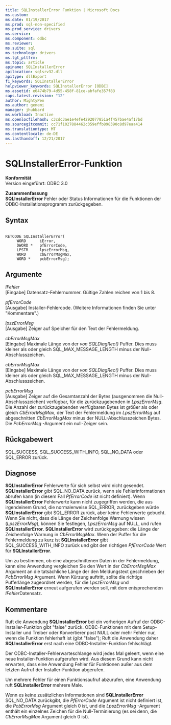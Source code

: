 ```yaml
---
title: SQLInstallerError Funktion | Microsoft Docs
ms.custom: 
ms.date: 01/19/2017
ms.prod: sql-non-specified
ms.prod_service: drivers
ms.service: 
ms.component: odbc
ms.reviewer: 
ms.suite: sql
ms.technology: drivers
ms.tgt_pltfrm: 
ms.topic: article
apiname: SQLInstallerError
apilocation: sqlsrv32.dll
apitype: dllExport
f1_keywords: SQLInstallerError
helpviewer_keywords: SQLInstallerError [ODBC]
ms.assetid: e6474b79-4d55-458f-81ce-abfafe357f83
caps.latest.revision: "12"
author: MightyPen
ms.author: genemi
manager: jhubbard
ms.workload: Inactive
ms.openlocfilehash: c3cdc3ae1e4efe4292077851a4f457bae4af17bd
ms.sourcegitcommit: cc71f1027884462c359effb898390c8d97eaa414
ms.translationtype: MT
ms.contentlocale: de-DE
ms.lasthandoff: 12/21/2017
---
```

# <a name="sqlinstallererror-function"></a>SQLInstallerError-Funktion
**Konformität**  
 Version eingeführt: ODBC 3.0  
  
 **Zusammenfassung**  
 **SQLInstallerError** Fehler oder Status Informationen für die Funktionen der ODBC-Installationsprogramm zurückgegeben.  
  
## <a name="syntax"></a>Syntax  
  
```  
  
RETCODE SQLInstallerError(  
     WORD      iError,  
     DWORD *   pfErrorCode,  
     LPSTR     lpszErrorMsg,  
     WORD      cbErrorMsgMax,  
     WORD *    pcbErrorMsg);  
```  
  
## <a name="arguments"></a>Argumente  
 *IFehler*  
 [Eingabe] Datensatz-Fehlernummer. Gültige Zahlen reichen von 1 bis 8.  
  
 *pfErrorCode*  
 [Ausgabe] Installer-Fehlercode. (Weitere Informationen finden Sie unter "Kommentare".)  
  
 *lpszErrorMsg*  
 [Ausgabe] Zeiger auf Speicher für den Text der Fehlermeldung.  
  
 *cbErrorMsgMax*  
 [Eingabe] Maximale Länge von der *von SQLDiagRec()* Puffer. Dies muss kleiner als oder gleich SQL_MAX_MESSAGE_LENGTH minus der Null-Abschlusszeichen.  
  
 *cbErrorMsgMax*  
 [Eingabe] Maximale Länge von der *von SQLDiagRec()* Puffer. Dies muss kleiner als oder gleich SQL_MAX_MESSAGE_LENGTH minus der Null-Abschlusszeichen.  
  
 *pcbErrorMsg*  
 [Ausgabe] Zeiger auf die Gesamtanzahl der Bytes (ausgenommen die Null-Abschlusszeichen) verfügbar, für die zurückzugebenden in *LpszErrorMsg*. Die Anzahl der zurückzugebenden verfügbaren Bytes ist größer als oder gleich *CbErrorMsgMax*, der Text der Fehlermeldung im *LpszErrorMsg* auf abgeschnitten *CbErrorMsgMax* minus der NULL-Abschlusszeichen Bytes. Die *PcbErrorMsg* -Argument ein null-Zeiger sein.  
  
## <a name="returns"></a>Rückgabewert  
 SQL_SUCCESS, SQL_SUCCESS_WITH_INFO, SQL_NO_DATA oder SQL_ERROR zurück.  
  
## <a name="diagnostics"></a>Diagnose  
 **SQLInstallerError** Fehlerwerte für sich selbst wird nicht gesendet. **SQLInstallerError** gibt SQL_NO_DATA zurück, wenn sie Fehlerinformationen abrufen kann (in diesem Fall *PfErrorCode* ist nicht definiert). Wenn **SQLInstallerError** Fehlerwerte kann nicht zugegriffen werden, die aus irgendeinem Grund, die normalerweise SQL_ERROR, zurückgeben würde **SQLInstallerError** gibt SQL_ERROR zurück, aber keine Fehlerwerte gebucht. Wenn Sie nicht, dass die Länge der Zeichenfolge Warnung wissen (*LpszErrorMsg*), können Sie festlegen, *LpszErrorMsg* auf NULL, und rufen **SQLInstallerError**. **SQLInstallerError** wird zurückgegeben: die Länge der Zeichenfolge Warnung in *CbErrorMsgMax*. Wenn der Puffer für die Fehlermeldung zu kurz ist **SQLInstallerError** gibt SQL_SUCCESS_WITH_INFO zurück und gibt den richtigen *PfErrorCode* Wert für **SQLInstallerError**.  
  
 Um zu bestimmen, ob eine abgeschnittenen Daten in der Fehlermeldung, kann eine Anwendung vergleichen Sie den Wert in der *CbErrorMsgMax* Argument an die tatsächliche Länge der den Meldungstext geschrieben der *PcbErrorMsg* Argument. Wenn Kürzung auftritt, sollte die richtige Pufferlänge zugeordnet werden, für die *LpszErrorMsg* und **SQLInstallerError** erneut aufgerufen werden soll, mit dem entsprechenden *IFehler*Datensatz.  
  
## <a name="comments"></a>Kommentare  
 Ruft die Anwendung **SQLInstallerError** bei ein vorherigen Aufruf der ODBC-Installer-Funktion gibt "false" zurück. ODBC-Funktionen mit dem Setup-Installer und Treiber oder Konvertierer post NULL oder mehr Fehler nur, wenn die Funktion fehlerhaft ist (gibt "false"); Ruft die Anwendung daher **SQLInstallerError** erst nach eine ODBC-Installer-Funktion fehlschlägt.  
  
 Der ODBC-Installer-Fehlerwarteschlange wird jedes Mal geleert, wenn eine neue Installer-Funktion aufgerufen wird. Aus diesem Grund kann nicht erwarten, dass eine Anwendung Fehler für Funktionen außer aus dem letzten Aufruf der Installer-Funktion abgerufen.  
  
 Um mehrere Fehler für einen Funktionsaufruf abzurufen, eine Anwendung ruft **SQLInstallerError** mehrere Male.  
  
 Wenn es keine zusätzlichen Informationen sind **SQLInstallerError** SQL_NO_DATA zurückgibt, die *PfErrorCode* Argument ist nicht definiert ist, die *PcbErrorMsg* Argument gleich 0 ist, und die *LpszErrorMsg* -Argument enthält ein einzelnes Zeichen für die Null-Terminierung (es sei denn, die *CbErrorMsgMax* Argument gleich 0 ist).
